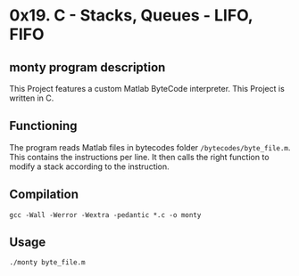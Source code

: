 # 0x19. C - Stacks, Queues - LIFO, FIFO
## monty program description

This Project features a custom Matlab ByteCode interpreter. This Project is written in C.

## Functioning

The program reads Matlab files in bytecodes folder `/bytecodes/byte_file.m`. This contains the instructions per line. It then calls the right function to modify a stack according to the instruction.

## Compilation 

    gcc -Wall -Werror -Wextra -pedantic *.c -o monty

## Usage

    ./monty byte_file.m

